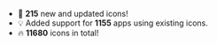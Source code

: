 * 🎉 **215** new and updated icons!
* 💡 Added support for **1155** apps using existing icons.
* 🔥 **11680** icons in total!